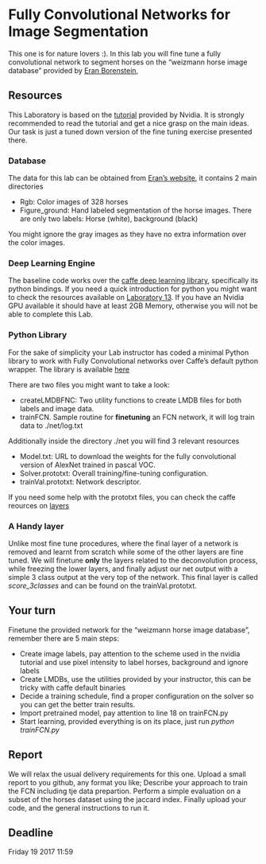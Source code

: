 # Fully Convolutional Networks for Image Segmentation

This one is for nature lovers :). In this lab you will fine tune a fully convolutional network to segment horses on the “weizmann horse image database” provided by [Eran Borenstein](http://www.msri.org/people/members/eranb/), 

## Resources
This Laboratory is based on the [tutorial](https://github.com/NVIDIA/DIGITS/tree/master/examples/semantic-segmentation) provided by Nvidia. It is strongly recommended to read the tutorial and get a nice grasp on the main ideas. Our task is just a tuned down version of the fine tuning exercise presented there. 

### Database

The data for this lab can be obtained from [Eran’s website](http://www.msri.org/people/members/eranb/), it contains 2 main directories
- Rgb: Color images of 328  horses
- Figure_ground: Hand labeled segmentation of the horse images. There are only two labels: Horse (white), background (black)

You might ignore the gray images as they have no extra information over the color images.

### Deep Learning  Engine
The baseline code works over the [caffe deep learning library](https://github.com/BVLC/caffe), specifically its python bindings.  If you need a quick introduction for python you might want to check the resources available on [Laboratory 13](https://github.com/fuankarion/Vision17/tree/master/Lab13-OpticalFLow). If you have an Nvidia GPU available it should have at least 2GB Memory, otherwise you will not be able to complete this Lab.

### Python Library
For the sake of simplicity your Lab instructor has coded a minimal Python library to work with Fully Convolutional networks over Caffe’s default python wrapper. The library is available [here](https://github.com/fuankarion/FCNThinLib)

There are two files you might want to take a look:
- createLMDBFNC: Two utility functions to create LMDB files for both labels and image data.
- trainFCN. Sample routine for **finetuning** an FCN network, it will log train data to ./net/log.txt

Additionally inside the directory ./net you will find 3 relevant resources
- Model.txt: URL to download the weights for the fully convolutional version of AlexNet trained in pascal VOC.
- Solver.prototxt: Overall training/fine-tuning configuration.
- trainVal.prototxt: Network descriptor.

If you need some help with the prototxt files, you can check the caffe reources on [layers](http://caffe.berkeleyvision.org/tutorial/layers.html)

### A Handy layer

Unlike most fine tune procedures, where the final layer of a network is removed and learnt from scratch while some of the other layers are fine tuned. We will finetune **only** the layers related to the deconvolution process, while freezing the lower layers, and finally adjust our net output with a simple 3 class output at the very top of the network. This final layer is called *score_3classes* and can be found on the trainVal.prototxt.

## Your turn
Finetune the provided network for the “weizmann horse image database”, remember there are 5 main steps:
- Create image labels, pay attention to the scheme used in the nvidia tutorial and use pixel intensity to label horses, background and ignore labels
- Create LMDBs, use the utilities  provided by your instructor, this can be tricky with caffe default binaries
- Decide a training schedule, find a proper configuration on the solver so you can get the better train results.  
- Import pretrained model, pay attention to line 18 on trainFCN.py
- Start learning, provided everything is on its place, just run *python trainFCN.py*

## Report
We will relax the usual delivery requirements for this one. Upload a small report to you github, any format you like; Describe your approach to train the FCN including tje data prepartion. Perform a simple evaluation on a subset of the horses dataset using the jaccard index. Finally upload your code, and the general instructions to run it.

## Deadline
Friday 19 2017 11:59

